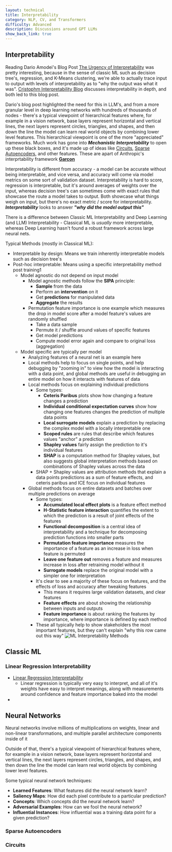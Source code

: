```yaml
---
layout: technical
title: Interpretability
category: NLP, CV, and Transformers
difficulty: Advanced
description: Discussions around GPT LLMs
show_back_link: true
---
```


## Interpretability
Reading Dario Amodei's Blog Post [The Urgency of Interpretability](https://www.darioamodei.com/post/the-urgency-of-interpretability) was pretty interesting, because in the sense of classic ML such as decision tree's, regression, and K-Means clustering, we're able to actually trace input to output with levels of interpretability as to "why the output was what it was". [Cristophm Interpretability Blog](https://christophm.github.io/interpretable-ml-book/overview.html) discusses interpretability in depth, and both led to this blog post.

Dario's blog post highlighted the need for this in LLM's, and from a more granular level in deep learning networks with hundreds of thousands of nodes - there's a typical viewpoint of hierarchical features where, for example in a vision network, base layers represent horizontal and vertical lines, the next layers represent circles, triangles, and shapes, and then down the line the model can learn real world objects by combining lower level features. This hierarchical viewpoint is one of the more "appreciated" frameworks. Much work has gone into ***Mechanistic Interpretability*** to open up these black boxes, and it's made up of ideas like [Circuits](#circuits), [Sparse Autoencoders](#sparse-autoencoders), and other features. These are apart of Anthropic's interprtability framework [**Garcon**](https://transformer-circuits.pub/2021/garcon/index.html)

Interpretability is different from accuracy - a model can be accurate without being interpretable, and vice versa, and accuracy will come via model metrics on some sort of validation dataset. Interpretability is hard to score, regression is interpretable, but it's around averages of weights over the input, whereas decision tree's can sometimes come with exact rules that showcase the route a model takes to output. Both showcase what things weigh on input, but there's no exact metric / score for interpretability. ***Interpretability*** looks to answer ***"why did the model output this"***

There is a difference between Classic ML Interpretability and Deep Learning (and LLM) Interpretability - Classical ML is *usually* more interpretable, whereas Deep Learning hasn't found a robust framework across large neural nets. 

Typical Methods (mostly in Classical ML):
- Interpretable by design: Means we train inherently interpretable models such as decision tree's
- Post-hoc interpretable: Means using a specific interpretability method post training1
    - Model agnostic do not depend on input model
        - Model agnostic methods follow the **SIPA** principle:
            - **Sample** from the data
            - Perform an **intervention** on it
            - Get **predictions** for manipulated data
            - **Aggregate** the results
        - Permutation feature importance is one example which measures the drop in model score after a model feature's values are randomly shuffled    
            - Take a data sample
            - Permute it / shuffle around values of specific features
            - Get model predictions
            - Compute model error again and compare to original loss (aggregation)        
    - Model specific are typically per model
        - Analyzing features of a neural net is an example here
        - Local methods help to focus on single points, and help debugging by "zooming in" to view how the model is interacting with a data point, and global methods are useful in debugging an entire model on how it interacts with features of data
        - Local methods focus on explaining individual predictions
            - Some types:
                - **Ceteris Paribus** plots show how changing a feature changes a prediction
                - **Individual conditional expectation curves** show how changing one features changes the prediction of multiple data points
                - **Local surrogate models** explain a prediction by replacing the complex model with a locally interpretable one
                - **Scoped rules** are rules that describe which features values "anchor" a prediction
                - **Shapley values** fairly assign the prediction to it's individual features
                - **SHAP** is a computation method for Shapley values, but also suggests global interpretation methods based on combinations of Shapley values across the data
            - SHAP + Shapley values are attribution methods that explain a data points predictions as a sum of feature effects, and ceteris paribus and ICE focus on individual features
        - Global methods focus on entire datasets and batches over multiple predictions on average
            - Some types:
                - **Accumulated local effect plots** is a feature effect method
                - **H-Statistic feature interaction** quantifies the extent to which the prediction is a result of joint effects of the features
                - **Functional decomposition** is a central idea of interpretability and a technique for decomposing prediction functions into smaller parts
                - **Permutation feature importance** measures the importance of a feature as an increase in loss when feature is permuted
                - **Leave one feature out** removes a feature and measures increase in loss after retraining model without it
                - **Surrogate models** replace the original model with a simpler one for interpretation
            - It's clear to see a majority of these focus on features, and the effects of loss and accuracy after tweaking features
                - This means it requires large validation datasets, and clear features
                - **Feature effects** are about showing the relationship between inputs and outputs
                - **Feature importance** is about ranking the features by importance, where importance is defined by each method
            - These all typically help to show stakeholders the most important features, but they can't explain "why this row came out this way"
![ML Interpretability Methods](/img/ml_interpretability_methods.png)

## Classic ML

### Linear Regression Interpretability
- [Linear Regression Interpretability](/docs/classic_ml/index.md#linear-regression-interpretability)
    - Linear regression is typically very easy to interpret, and all of it's weights have easy to interpret meanings, along with measurements around confidence and feature importance baked into the model
- 

## Neural Networks
Neural networks involve millions of multiplications on weights, linear and non-linear transformations, and multiple parallel architecture components inside of it

Outside of that, there's a typical viewpoint of hierarchical features where, for example in a vision network, base layers represent horizontal and vertical lines, the next layers represent circles, triangles, and shapes, and then down the line the model can learn real world objects by combining lower level features.

Some typical neural network techniques:
- **Learned Features**: What features did the neural network learn?
- **Saliency Maps**: How did each pixel contribute to a particular prediction?
- **Concepts**: Which concepts did the neural network learn?
- **Adversarial Examples**: How can we fool the neural network?
- **Influential Instances**: How influential was a training data point for a given prediction?


### Sparse Autoencoders

### Circuits